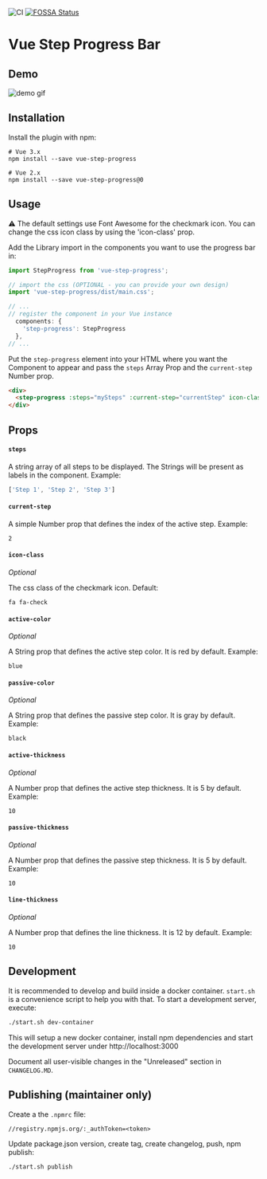 ![CI](https://github.com/bastidest/vue-step-progress/workflows/CI/badge.svg) [![FOSSA Status](https://app.fossa.com/api/projects/git%2Bgithub.com%2Fbastidest%2Fvue-step-progress.svg?type=shield)](https://app.fossa.com/projects/git%2Bgithub.com%2Fbastidest%2Fvue-step-progress?ref=badge_shield)
#   Vue Step Progress Bar

##  Demo
![demo gif](./demo.gif)

##  Installation

Install the plugin with npm:
```shell
# Vue 3.x
npm install --save vue-step-progress

# Vue 2.x
npm install --save vue-step-progress@0
```

## Usage
⚠️ The default settings use Font Awesome for the checkmark icon. You can change the css icon class by using the
'icon-class' prop.

Add the Library import in the components you want to use the progress bar in:
```javascript
import StepProgress from 'vue-step-progress';

// import the css (OPTIONAL - you can provide your own design)
import 'vue-step-progress/dist/main.css';

// ...
// register the component in your Vue instance
  components: {
    'step-progress': StepProgress
  },
// ...
```

Put the `step-progress` element into your HTML where you want the Component to appear and pass the `steps` Array Prop
and the `current-step` Number prop.
```html
<div>
  <step-progress :steps="mySteps" :current-step="currentStep" icon-class="fa fa-check"></step-progress>
</div>
```

## Props

#### `steps`

A string array of all steps to be displayed. The Strings will be present as labels in the component. Example:

```javascript
['Step 1', 'Step 2', 'Step 3']
```

#### `current-step`

A simple Number prop that defines the index of the active step. Example:
```
2
```

#### `icon-class`

_Optional_

The css class of the checkmark icon. Default:
```
fa fa-check
```

#### `active-color`

_Optional_

A String prop that defines the active step color. It is red by default. Example:
```
blue
```

#### `passive-color`

_Optional_

A String prop that defines the passive step color. It is gray by default. Example:
```
black
```

#### `active-thickness`

_Optional_

A Number prop that defines the active step thickness. It is 5 by default. Example:
```
10
```

#### `passive-thickness`

_Optional_

A Number prop that defines the passive step thickness. It is 5 by default. Example:
```
10
```

#### `line-thickness`

_Optional_

A Number prop that defines the line thickness. It is 12 by default. Example:
```
10
```
## Development
It is recommended to develop and build inside a docker container. `start.sh` is a convenience script to help you with that.
To start a development server, execute:
```bash
./start.sh dev-container
```
This will setup a new docker container, install npm dependencies and start the development server under http://localhost:3000

Document all user-visible changes in the "Unreleased" section in `CHANGELOG.MD`.

## Publishing (maintainer only)
Create a the `.npmrc` file:
```
//registry.npmjs.org/:_authToken=<token>
```

Update package.json version, create tag, create changelog, push, npm publish:
```bash
./start.sh publish
```
